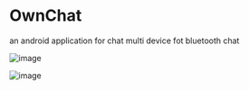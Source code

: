 # OwnChat
an android application for chat multi device fot bluetooth chat

![image](https://user-images.githubusercontent.com/45543047/154805102-69bb677d-3f78-4b54-baed-821415dfb6d8.png)

![image](https://user-images.githubusercontent.com/45543047/154805107-12376d63-6c21-4fee-b283-2fd4be6782db.png)


